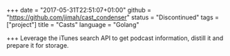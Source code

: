 +++
date = "2017-05-31T22:51:07+01:00"
github = "https://github.com/jimah/cast_condenser"
status = "Discontinued"
tags = ["project"]
title = "Casts"
language = "Golang"

+++
Leverage the iTunes search API to get podcast information, distill it and prepare it for storage.